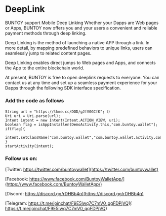 # DeepLink
BUNTOY support Mobile Deep Linking
Whether your Dapps are Web pages or Apps, BUNTOY now offers you and your users a convenient and reliable payment methods through deep linking.

Deep Linking is the method of launching a native APP through a link. In more detail, by mapping predefined behaviors to unique links, users can seamlessly jump to related content pages.

Deep Linking enables direct jumps to Web pages and Apps, and connects the App to the entire blockchain world.

At present, BUNTOY is free to open deeplink requests to everyone. You can contact us at any time and set up a seamless payment experience for your Dapps through the following SDK interface specification.



### Add the code as follows

```
String url = "https://lkme.cc/DOD/gJfVGGCfK";（）
Uri uri = Uri.parse(url);
Intent intent = new Intent(Intent.ACTION_VIEW, uri);
boolean flag = isAppInstallen(DemoActivity.this,"com.buntoy.wallet");
if(flag){
   intent.setClassName("com.buntoy.wallet","com.buntoy.wallet.activity.common.SplashActivity");
}
startActivity(intent);
```

### Follow us on:

[Twitter: https://twitter.com/buntoywallet](https://twitter.com/buntoywallet)

[Facebook: https://www.facebook.com/BuntoyWalletApp/](https://www.facebook.com/BuntoyWalletApp/)

[Discord: https://discord.gg/rDHBb4q](https://discord.gg/rDHBb4q)

[Telegram: https://t.me/joinchat/F9E5Iwq7C7mV0_gqFDPjVQ]( https://t.me/joinchat/F9E5Iwq7C7mV0_gqFDPjVQ)
